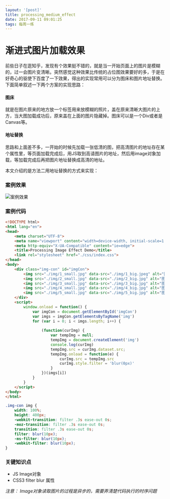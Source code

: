 ```yaml
---
layout: '[post]'
title: processing_medium_effect
date: 2017-09-11 09:01:25
tags: 每周一练
---
```


# 渐进式图片加载效果

前些日子在逛知乎，发现有个效果挺不错的，就是当一开始页面上的图片是模糊的，过一会图片变清晰。突然感觉这种效果比传统的占位图效果要好的多，于是在好奇心的驱使下百度了一下效果，得出的实现常用可以分为图床和图片地址替换。下面简单叙述一下两个方案的实现思路：

#### 图床

就是在图片原来的地方放一个标签用来放模糊的照片，盖在原来清晰大图片的上方，当大图加载成功后，原来盖在上面的图片隐藏掉。图床可以是一个Div或者是Canvas等。

<!-- more -->

#### 地址替换

思路和上面差不多，一开始的时候先加载一张低清的图，把高清图片的地址存在某个属性里，等页面加载完成后，用JS取到高请图片的地址，然后用image对象加载，等加载完成后再把图片地址替换成高清的地址。

本文介绍的是方法二用地址替换的方式来实现：

### 案例效果

![案例效果](processing_image.gif)

### 案例代码

```HTML
<!DOCTYPE html>
<html lang="en">
<head>
    <meta charset="UTF-8">
    <meta name="viewport" content="width=device-width, initial-scale=1.0">
    <meta http-equiv="X-UA-Compatible" content="ie=edge">
    <title>Processing Image Effect Demo</title>
    <link rel="stylesheet" href="./css/index.css">
</head>
<body>
    <div class="img-con" id="imgCon">
        <img src="./img/1_small.jpg" data-src="./img/1_big.jpeg" alt="图片1" id="img">
        <img src="./img/2_small.jpg" data-src="./img/2_big.jpg" alt="图片2" id="img">
        <img src="./img/3_small.jpg" data-src="./img/3_big.jpg" alt="图片3" id="img">
        <img src="./img/4_small.jpg" data-src="./img/4_big.jpg" alt="图片4" id="img">
        <img src="./img/5_small.jpg" data-src="./img/5_big.jpg" alt="图片5" id="img">
    </div>
    <script>
        window.onload = function() {
            var imgCon = document.getElementById('imgCon')
            var imgs = imgCon.getElementsByTagName('img')
            for (var i = 0; i < imgs.length; i++) {
                
                (function(curImg) {
                    var tempImg = null;
                    tempImg = document.createElement('img')
                    console.log(curImg)
                    tempImg.src = curImg.dataset.src;
                    tempImg.onload = function(e) {
                        curImg.src = tempImg.src
                        curImg.style.filter = 'blur(0px)'
                    }
                })(imgs[i])
            }
        }
    </script>
</body>
</html>
```

```CSS
.img-con img {
    width: 100%;
    height: 400px;
    -webkit-transition: filter .3s ease-out 0s;
    -moz-transition: filter .3s ease-out 0s;
    transition: filter .3s ease-out 0s;
    filter: blur(10px);
    -ms-filter: blur(10px);
    -webkit-filter: blur(10px);
}
```

### 关键知识点

- JS Image对象
- CSS3 filter blur 属性

*注意： Image对象读取图片的过程是异步的，需要弄清楚代码执行的时序问题*
